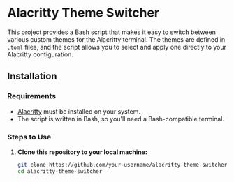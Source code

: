 # Alacritty Theme Switcher

This project provides a Bash script that makes it easy to switch between various custom themes for the Alacritty terminal. The themes are defined in `.toml` files, and the script allows you to select and apply one directly to your Alacritty configuration.

## Installation

### Requirements

- [Alacritty](https://github.com/alacritty/alacritty) must be installed on your system.
- The script is written in Bash, so you'll need a Bash-compatible terminal.

### Steps to Use

1. **Clone this repository to your local machine:**

   ```bash
   git clone https://github.com/your-username/alacritty-theme-switcher.git
   cd alacritty-theme-switcher
